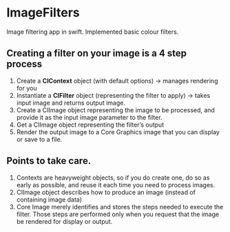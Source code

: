 # ImageFilters

Image filtering app in swift. Implemented basic colour filters.

## Creating a filter on your image is a 4 step process

1. Create a **CIContext** object (with default options) -> manages rendering for you
2. Instantiate a **CIFilter** object (representing the filter to apply) -> takes input image and returns output image.
3. Create a CIImage object representing the image to be processed, and provide it as the input image parameter to the filter. 
4. Get a CIImage object representing the filter’s output
5. Render the output image to a Core Graphics image that you can display or save to a file.


## Points to take care.
1. Contexts are heavyweight objects, so if you do create one, do so as early as possible, and reuse it each time you need to process images.
2. CIImage object describes how to produce an image (instead of containing image data)
3. Core Image merely identifies and stores the steps needed to execute the filter. Those steps are performed only when you request that the image be rendered for display or output.
